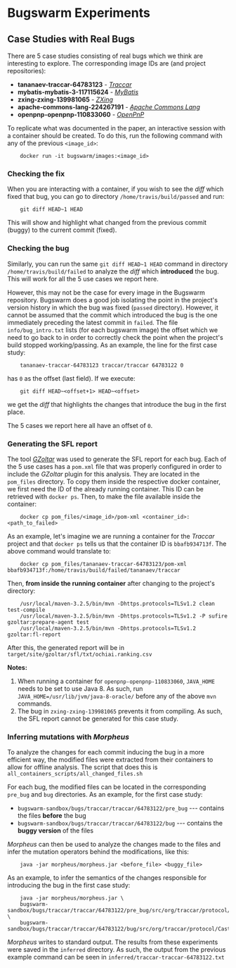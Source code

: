 # Bugswarm Experiments

## Case Studies with Real Bugs
There are 5 case studies consisting of real bugs which we think are interesting to explore. The corresponding image IDs are (and project repositories):

- **tananaev-traccar-64783123** - [*Traccar*](https://github.com/traccar/traccar)
- **mybatis-mybatis-3-117115624** - [*MyBatis*](https://github.com/mybatis/mybatis-3)
- **zxing-zxing-139981065** - [*ZXing*](https://github.com/zxing/zxing)
- **apache-commons-lang-224267191** - [*Apache Commons Lang*](https://github.com/apache/commons-lang)
- **openpnp-openpnp-110833060** - [*OpenPnP*](https://github.com/openpnp/openpnp)

To replicate what was documented in the paper, an interactive session with a container should be created. To do this, run the following command with any of the previous `<image_id>`:

        docker run -it bugswarm/images:<image_id>

### Checking the fix

When you are interacting with a container, if you wish to see the *diff* which fixed that bug, you can go to directory `/home/travis/build/passed` and run:

        git diff HEAD~1 HEAD

This will show and highlight what changed from the previous commit (buggy) to the current commit (fixed).

### Checking the bug

Similarly, you can run the same `git diff HEAD~1 HEAD` command in directory `/home/travis/build/failed` to analyze the *diff* which **introduced** the bug. This will work for all the 5 use cases we report here. 

However, this may not be the case for every image in the Bugswarm repository. Bugswarm does a good job isolating the point in the project's version history in which the bug was fixed (`passed` directory). However, it cannot be assumed that the commit which introduced the bug is the one immediately preceding the latest commit in `failed`. The file `info/bug_intro.txt` lists (for each bugswarm image) the offset which we need to go back to in order to correctly check the point when the project's build stopped working/passing. 
As an example, the line for the first case study:

        tananaev-traccar-64783123 traccar/traccar 64783122 0

has `0` as the offset (last field). If we execute:

        git diff HEAD~<offset+1> HEAD~<offset>

we get the *diff* that highlights the changes that introduce the bug in the first place.

The 5 cases we report here all have an offset of `0`.

### Generating the SFL report

The tool [*GZoltar*](https://github.com/GZoltar/gzoltar) was used to generate the SFL report for each bug. Each of the 5 use cases has a `pom.xml` file that was properly configured in order to include the *GZoltar* plugin for this analysis. They are located in the `pom_files` directory.
To copy them inside the respective docker container, we first need the ID of the already running container. This ID can be retrieved with `docker ps`. Then, to make the file available inside the container:

        docker cp pom_files/<image_id>/pom-xml <container_id>:<path_to_failed>

As an example, let's imagine we are running a container for the *Traccar* project and that `docker ps` tells us that the container ID is `bbafb934713f`. The above command would translate to:

        docker cp pom_files/tananaev-traccar-64783123/pom-xml bbafb934713f:/home/travis/build/failed/tananaev/traccar

Then, **from inside the running container** after changing to the project's directory:

        /usr/local/maven-3.2.5/bin/mvn -Dhttps.protocols=TLSv1.2 clean test-compile
        /usr/local/maven-3.2.5/bin/mvn -Dhttps.protocols=TLSv1.2 -P sufire gzoltar:prepare-agent test
        /usr/local/maven-3.2.5/bin/mvn -Dhttps.protocols=TLSv1.2 gzoltar:fl-report

After this, the generated report will be in `target/site/gzoltar/sfl/txt/ochiai.ranking.csv`

**Notes:** 

1. When running a container for `openpnp-openpnp-110833060`, `JAVA_HOME` needs to be set to use Java 8. As such, run `JAVA_HOME=/usr/lib/jvm/java-8-oracle/` before any of the above `mvn` commands.
2. The bug in `zxing-zxing-139981065` prevents it from compiling. As such, the SFL report cannot be generated for this case study.

### Inferring mutations with *Morpheus*

To analyze the changes for each commit inducing the bug in a more efficient way, the modified files were extracted from their containers to allow for offline analysis. The script that does this is `all_containers_scripts/all_changed_files.sh`

For each bug, the modified files can be located in the corresponding `pre_bug` and `bug` directories. As an example, for the first case study:

- `bugswarm-sandbox/bugs/traccar/traccar/64783122/pre_bug` --- contains the files **before** the bug
- `bugswarm-sandbox/bugs/traccar/traccar/64783122/bug` --- contains the **buggy version** of the files

*Morpheus* can then be used to analyze the changes made to the files and infer the mutation operators behind the modifications, like this:

        java -jar morpheus/morpheus.jar <before_file> <buggy_file>

As an example, to infer the semantics of the changes responsible for introducing the bug in the first case study:

        java -jar morpheus/morpheus.jar \
        bugswarm-sandbox/bugs/traccar/traccar/64783122/pre_bug/src/org/traccar/protocol/CastelProtocolDecoder.java \
        bugswarm-sandbox/bugs/traccar/traccar/64783122/bug/src/org/traccar/protocol/CastelProtocolDecoder.java

*Morpheus* writes to standard output. The results from these experiments were saved in the `inferred` directory. As such, the output from the previous example command can be seen in `inferred/traccar-traccar-64783122.txt`

